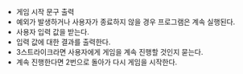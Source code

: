 -  게임 시작 문구 출력
-  예외가 발생하거나 사용자가 종료하지 않을 경우 프로그램은 계속 실행된다.
-  사용자 입력 값을 받는다.
-  입력 값에 대한 결과를 출력한다.
-  3스트라이크라면 사용자에게 게임을 계속 진행할 것인지 묻는다.
-  계속 진행한다면 2번으로 돌아가 다시 게임을 시작한다. 
